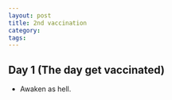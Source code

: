 ```yaml
---
layout: post
title: 2nd vaccination
category:
tags:
---
```


## Day 1 (The day get vaccinated)
- Awaken as hell.
